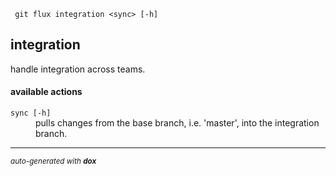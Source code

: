 
     git flux integration <sync> [-h]


## integration

handle integration across teams.

#### available actions

<dl>
	<dt><code>sync [-h]</code></dt>
	<dd>pulls changes from the base branch, i.e. 'master', into the integration branch.<br/></dd>
</dl>



---

<sub><i>auto-generated with <b>dox</b></i></sub>
